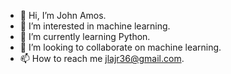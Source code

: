 - 👋 Hi, I’m John Amos.
- 👀 I’m interested in machine learning.
- 🌱 I’m currently learning Python.
- 💞️ I’m looking to collaborate on machine learning.
- 📫 How to reach me jlajr36@gmail.com.
